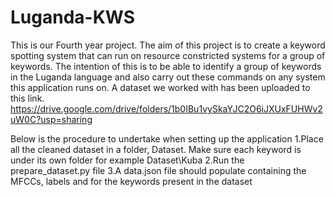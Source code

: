 # Luganda-KWS
This is our Fourth year project.
The aim of this project is to create a keyword spotting system that can run on resource constricted systems for a group of keywords. The intention of this is to be able to identify a group of keywords in the Luganda language and also carry out these commands on any system this application runs on.
A dataset we worked with has been uploaded to this link.
https://drive.google.com/drive/folders/1b0IBu1vySkaYJC2O6iJXUxFUHWv2uW0C?usp=sharing


Below is the procedure to undertake when setting up the application
1.Place all the cleaned dataset in a folder, Dataset. Make sure each keyword is under its own folder for example Dataset\Kuba
2.Run the prepare_dataset.py file 
3.A data.json file should populate containing the MFCCs, labels  and for the keywords present in the dataset
